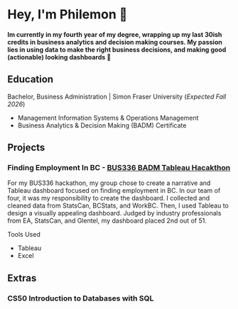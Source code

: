 # Hey, I'm Philemon 👋

#### Im currently in my fourth year of my degree, wrapping up my last 30ish credits in business analytics and decision making courses. My passion lies in using data to make the right business decisions, and making good (actionable) looking dashboards 🤩

## Education
Bachelor, Business Administration | Simon Fraser University (_Expected Fall 2026_)
- Management Information Systems & Operations Management
- Business Analytics & Decision Making (BADM) Certificate 

## Projects
### Finding Employment In BC - [BUS336 BADM Tableau Hacakthon](https://public.tableau.com/app/profile/philemon.lam/viz/Dashboard_17324289633760/Dashboard)

For my BUS336 hackathon, my group chose to create a narrative and Tableau dashboard focused on finding employment in BC. In our team of four, it was my responsibility to create the dashboard. 
I collected and cleaned data from StatsCan, BCStats, and WorkBC. Then, I used Tableau to design a visually appealing dashboard. Judged by industry professionals from EA, StatsCan, and Glentel, my dashboard placed 2nd out of 51.

Tools Used
- Tableau
- Excel

## Extras
### CS50 Introduction to Databases with SQL



